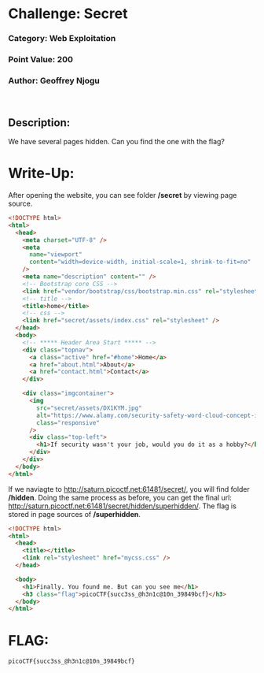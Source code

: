 # **Challenge:** Secret

### **Category:** Web Exploitation
### **Point Value:** 200
### **Author:** Geoffrey Njogu
<br>

## **Description:**
We have several pages hidden. Can you find the one with the flag?

# **Write-Up:**
After opening the website, you can see folder **/secret** by viewing page source. 
```html
<!DOCTYPE html>
<html>
  <head>
    <meta charset="UTF-8" />
    <meta
      name="viewport"
      content="width=device-width, initial-scale=1, shrink-to-fit=no"
    />
    <meta name="description" content="" />
    <!-- Bootstrap core CSS -->
    <link href="vendor/bootstrap/css/bootstrap.min.css" rel="stylesheet" />
    <!-- title -->
    <title>home</title>
    <!-- css -->
    <link href="secret/assets/index.css" rel="stylesheet" />
  </head>
  <body>
    <!-- ***** Header Area Start ***** -->
    <div class="topnav">
      <a class="active" href="#home">Home</a>
      <a href="about.html">About</a>
      <a href="contact.html">Contact</a>
    </div>

    <div class="imgcontainer">
      <img
        src="secret/assets/DX1KYM.jpg"
        alt="https://www.alamy.com/security-safety-word-cloud-concept-image-image67649784.html"
        class="responsive"
      />
      <div class="top-left">
        <h1>If security wasn't your job, would you do it as a hobby?</h1>
      </div>
    </div>
  </body>
</html>

```
If we naviagte to http://saturn.picoctf.net:61481/secret/, you will find folder **/hidden**. 
Doing the same process as before, you can get the final url: http://saturn.picoctf.net:61481/secret/hidden/superhidden/.
The flag is stored in page sources of **/superhidden**.
```html
<!DOCTYPE html>
<html>
  <head>
    <title></title>
    <link rel="stylesheet" href="mycss.css" />
  </head>

  <body>
    <h1>Finally. You found me. But can you see me</h1>
    <h3 class="flag">picoCTF{succ3ss_@h3n1c@10n_39849bcf}</h3>
  </body>
</html>

```
  
# **FLAG:** 
```
picoCTF{succ3ss_@h3n1c@10n_39849bcf}
```